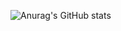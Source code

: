 ![Anurag's GitHub stats](https://github-readme-stats.vercel.app/api?gagan-daka=anuraghazra&show_icons=true&theme=radical)

